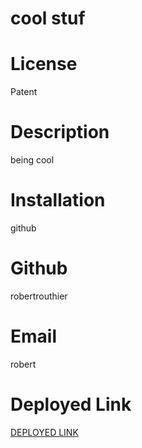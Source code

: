 # cool stuf
# License
Patent
# Description 
being cool
# Installation 
github
# Github
robertrouthier
# Email
robert
# Deployed Link  
[DEPLOYED LINK](github)
